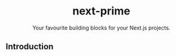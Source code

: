<h1 align="center">next-prime</h1>

<p align="center">
  Your favourite building blocks for your Next.js projects.
</p>

## Introduction